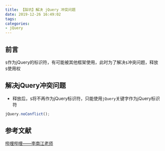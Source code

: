 ```yaml
---
title: 【踩坑】解决 jQuery 冲突问题
date: 2019-12-26 16:49:02
tags:
categories:
- jQuery
---
```


## 前言

`$`作为jQuery的标识符，有可能被其他框架使用，此时为了解决`$`冲突问题，释放`$`使用权

<!-- more -->

## 解决jQuery冲突问题

- 释放后，`$`将不再作为jQuery标识符，只能使用`jQuery`关键字作为jQuery标识符

``` javascript
jQuery.noConflict();
```

## 参考文献

[哔哩哔哩——李南江老师](https://www.bilibili.com/video/av22807707?p=5)

